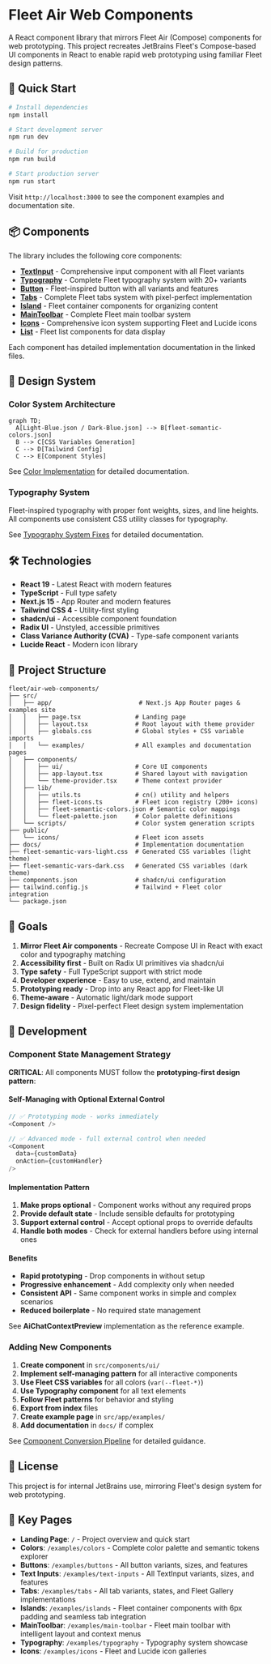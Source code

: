 # Fleet Air Web Components

A React component library that mirrors Fleet Air (Compose) components for web prototyping. This project recreates JetBrains Fleet's Compose-based UI components in React to enable rapid web prototyping using familiar Fleet design patterns.

## 🚀 Quick Start

```bash
# Install dependencies
npm install

# Start development server
npm run dev

# Build for production
npm run build

# Start production server
npm run start
```

Visit `http://localhost:3000` to see the component examples and documentation site.

## 📦 Components

The library includes the following core components:

- **[TextInput](./TEXT_INPUT_IMPLEMENTATION.md)** - Comprehensive input component with all Fleet variants
- **[Typography](./TYPOGRAPHY_SYSTEM_FIXES.md)** - Complete Fleet typography system with 20+ variants
- **[Button](./BUTTON_IMPLEMENTATION.md)** - Fleet-inspired button with all variants and features
- **[Tabs](./TABS_IMPLEMENTATION.md)** - Complete Fleet tabs system with pixel-perfect implementation
- **[Island](./ISLAND_IMPLEMENTATION.md)** - Fleet container components for organizing content
- **[MainToolbar](./MAIN_TOOLBAR_IMPLEMENTATION.md)** - Complete Fleet main toolbar system
- **[Icons](./ICON_IMPLEMENTATION.md)** - Comprehensive icon system supporting Fleet and Lucide icons
- **[List](./LIST_IMPLEMENTATION.md)** - Fleet list components for data display

Each component has detailed implementation documentation in the linked files.

## 🎨 Design System

### Color System Architecture

```mermaid
graph TD;
  A[Light-Blue.json / Dark-Blue.json] --> B[fleet-semantic-colors.json]
  B --> C[CSS Variables Generation]
  C --> D[Tailwind Config]
  C --> E[Component Styles]
```

See [Color Implementation](./COLOR_IMPLEMENTATION.md) for detailed documentation.

### Typography System

Fleet-inspired typography with proper font weights, sizes, and line heights. All components use consistent CSS utility classes for typography.

See [Typography System Fixes](./TYPOGRAPHY_SYSTEM_FIXES.md) for detailed documentation.

## 🛠 Technologies

- **React 19** - Latest React with modern features
- **TypeScript** - Full type safety
- **Next.js 15** - App Router and modern features
- **Tailwind CSS 4** - Utility-first styling
- **shadcn/ui** - Accessible component foundation
- **Radix UI** - Unstyled, accessible primitives
- **Class Variance Authority (CVA)** - Type-safe component variants
- **Lucide React** - Modern icon library

## 📁 Project Structure

```
fleet/air-web-components/
├── src/
│   ├── app/                        # Next.js App Router pages & examples site
│   │   ├── page.tsx               # Landing page
│   │   ├── layout.tsx             # Root layout with theme provider
│   │   ├── globals.css            # Global styles + CSS variable imports
│   │   └── examples/              # All examples and documentation pages
│   ├── components/
│   │   ├── ui/                    # Core UI components
│   │   ├── app-layout.tsx         # Shared layout with navigation
│   │   └── theme-provider.tsx     # Theme context provider
│   ├── lib/
│   │   ├── utils.ts               # cn() utility and helpers
│   │   ├── fleet-icons.ts         # Fleet icon registry (200+ icons)
│   │   ├── fleet-semantic-colors.json # Semantic color mappings
│   │   └── fleet-palette.json     # Color palette definitions
│   └── scripts/                   # Color system generation scripts
├── public/
│   └── icons/                     # Fleet icon assets
├── docs/                          # Implementation documentation
├── fleet-semantic-vars-light.css  # Generated CSS variables (light theme)
├── fleet-semantic-vars-dark.css   # Generated CSS variables (dark theme)
├── components.json                # shadcn/ui configuration
├── tailwind.config.js             # Tailwind + Fleet color integration
└── package.json
```

## 🎯 Goals

1. **Mirror Fleet Air components** - Recreate Compose UI in React with exact color and typography matching
2. **Accessibility first** - Built on Radix UI primitives via shadcn/ui
3. **Type safety** - Full TypeScript support with strict mode
4. **Developer experience** - Easy to use, extend, and maintain
5. **Prototyping ready** - Drop into any React app for Fleet-like UI
6. **Theme-aware** - Automatic light/dark mode support
7. **Design fidelity** - Pixel-perfect Fleet design system implementation

## 🚧 Development

### Component State Management Strategy

**CRITICAL**: All components MUST follow the **prototyping-first design pattern**:

#### Self-Managing with Optional External Control

```typescript
// ✅ Prototyping mode - works immediately
<Component />

// ✅ Advanced mode - full external control when needed
<Component 
  data={customData}
  onAction={customHandler}
/>
```

#### Implementation Pattern

1. **Make props optional** - Component works without any required props
2. **Provide default state** - Include sensible defaults for prototyping
3. **Support external control** - Accept optional props to override defaults
4. **Handle both modes** - Check for external handlers before using internal ones

#### Benefits
- **Rapid prototyping** - Drop components in without setup
- **Progressive enhancement** - Add complexity only when needed  
- **Consistent API** - Same component works in simple and complex scenarios
- **Reduced boilerplate** - No required state management

See **AiChatContextPreview** implementation as the reference example.

### Adding New Components

1. **Create component** in `src/components/ui/`
2. **Implement self-managing pattern** for all interactive components
3. **Use Fleet CSS variables** for all colors (`var(--fleet-*)`)
4. **Use Typography component** for all text elements
5. **Follow Fleet patterns** for behavior and styling
6. **Export from index** files
7. **Create example page** in `src/app/examples/`
8. **Add documentation** in `docs/` if complex

See [Component Conversion Pipeline](./COMPONENT_CONVERSION_PIPELINE.md) for detailed guidance.

## 📝 License

This project is for internal JetBrains use, mirroring Fleet's design system for web prototyping.

## 🔗 Key Pages

- **Landing Page**: `/` - Project overview and quick start
- **Colors**: `/examples/colors` - Complete color palette and semantic tokens explorer
- **Buttons**: `/examples/buttons` - All button variants, sizes, and features
- **Text Inputs**: `/examples/text-inputs` - All TextInput variants, sizes, and features
- **Tabs**: `/examples/tabs` - All tab variants, states, and Fleet Gallery implementations
- **Islands**: `/examples/islands` - Fleet container components with 6px padding and seamless tab integration
- **MainToolbar**: `/examples/main-toolbar` - Fleet main toolbar with intelligent layout and context menus
- **Typography**: `/examples/typography` - Typography system showcase
- **Icons**: `/examples/icons` - Fleet and Lucide icon galleries